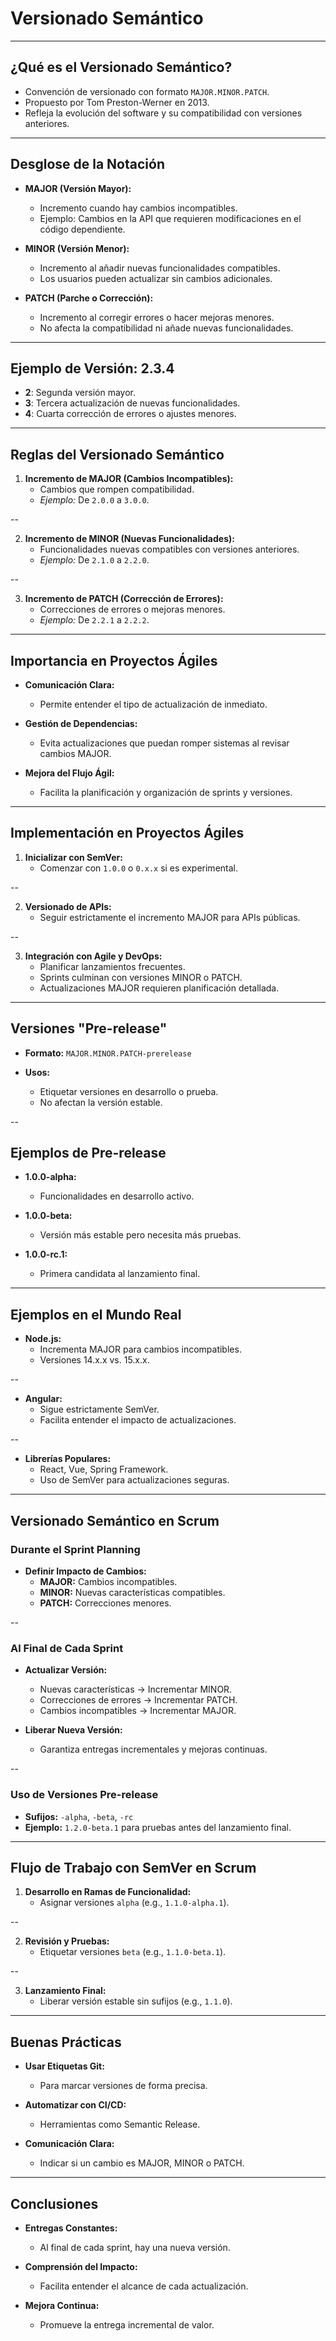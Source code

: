 <!-- .slide: data-background="#2C3E50" -->
# Versionado Semántico

---

## ¿Qué es el Versionado Semántico?

- Convención de versionado con formato `MAJOR.MINOR.PATCH`.
- Propuesto por Tom Preston-Werner en 2013.
- Refleja la evolución del software y su compatibilidad con versiones anteriores.

---

## Desglose de la Notación

- **MAJOR (Versión Mayor):**
  - Incremento cuando hay cambios incompatibles.
  - Ejemplo: Cambios en la API que requieren modificaciones en el código dependiente.

- **MINOR (Versión Menor):**
  - Incremento al añadir nuevas funcionalidades compatibles.
  - Los usuarios pueden actualizar sin cambios adicionales.

- **PATCH (Parche o Corrección):**
  - Incremento al corregir errores o hacer mejoras menores.
  - No afecta la compatibilidad ni añade nuevas funcionalidades.

---

## Ejemplo de Versión: 2.3.4

- **2**: Segunda versión mayor.
- **3**: Tercera actualización de nuevas funcionalidades.
- **4**: Cuarta corrección de errores o ajustes menores.

---

## Reglas del Versionado Semántico

1. **Incremento de MAJOR (Cambios Incompatibles):**
   - Cambios que rompen compatibilidad.
   - *Ejemplo:* De `2.0.0` a `3.0.0`.

--

2. **Incremento de MINOR (Nuevas Funcionalidades):**
   - Funcionalidades nuevas compatibles con versiones anteriores.
   - *Ejemplo:* De `2.1.0` a `2.2.0`.

--

3. **Incremento de PATCH (Corrección de Errores):**
   - Correcciones de errores o mejoras menores.
   - *Ejemplo:* De `2.2.1` a `2.2.2`.

---

## Importancia en Proyectos Ágiles

- **Comunicación Clara:**
  - Permite entender el tipo de actualización de inmediato.

- **Gestión de Dependencias:**
  - Evita actualizaciones que puedan romper sistemas al revisar cambios MAJOR.

- **Mejora del Flujo Ágil:**
  - Facilita la planificación y organización de sprints y versiones.

---

## Implementación en Proyectos Ágiles

1. **Inicializar con SemVer:**
   - Comenzar con `1.0.0` o `0.x.x` si es experimental.

--

2. **Versionado de APIs:**
   - Seguir estrictamente el incremento MAJOR para APIs públicas.

--

3. **Integración con Agile y DevOps:**
   - Planificar lanzamientos frecuentes.
   - Sprints culminan con versiones MINOR o PATCH.
   - Actualizaciones MAJOR requieren planificación detallada.

---

## Versiones "Pre-release"

- **Formato:** `MAJOR.MINOR.PATCH-prerelease`

- **Usos:**
  - Etiquetar versiones en desarrollo o prueba.
  - No afectan la versión estable.

--

## Ejemplos de Pre-release

- **1.0.0-alpha:**
  - Funcionalidades en desarrollo activo.

- **1.0.0-beta:**
  - Versión más estable pero necesita más pruebas.

- **1.0.0-rc.1:**
  - Primera candidata al lanzamiento final.

---

## Ejemplos en el Mundo Real

- **Node.js:**
  - Incrementa MAJOR para cambios incompatibles.
  - Versiones 14.x.x vs. 15.x.x.

--

- **Angular:**
  - Sigue estrictamente SemVer.
  - Facilita entender el impacto de actualizaciones.

--

- **Librerías Populares:**
  - React, Vue, Spring Framework.
  - Uso de SemVer para actualizaciones seguras.

---

## Versionado Semántico en Scrum

### Durante el Sprint Planning

- **Definir Impacto de Cambios:**
  - **MAJOR:** Cambios incompatibles.
  - **MINOR:** Nuevas características compatibles.
  - **PATCH:** Correcciones menores.

--

### Al Final de Cada Sprint

- **Actualizar Versión:**
  - Nuevas características → Incrementar MINOR.
  - Correcciones de errores → Incrementar PATCH.
  - Cambios incompatibles → Incrementar MAJOR.

- **Liberar Nueva Versión:**
  - Garantiza entregas incrementales y mejoras continuas.

--

### Uso de Versiones Pre-release

- **Sufijos:** `-alpha`, `-beta`, `-rc`
- **Ejemplo:** `1.2.0-beta.1` para pruebas antes del lanzamiento final.

---

## Flujo de Trabajo con SemVer en Scrum

1. **Desarrollo en Ramas de Funcionalidad:**
   - Asignar versiones `alpha` (e.g., `1.1.0-alpha.1`).

--

2. **Revisión y Pruebas:**
   - Etiquetar versiones `beta` (e.g., `1.1.0-beta.1`).

--

3. **Lanzamiento Final:**
   - Liberar versión estable sin sufijos (e.g., `1.1.0`).

---

## Buenas Prácticas

- **Usar Etiquetas Git:**
  - Para marcar versiones de forma precisa.

- **Automatizar con CI/CD:**
  - Herramientas como Semantic Release.

- **Comunicación Clara:**
  - Indicar si un cambio es MAJOR, MINOR o PATCH.

---

## Conclusiones

- **Entregas Constantes:**
  - Al final de cada sprint, hay una nueva versión.

- **Comprensión del Impacto:**
  - Facilita entender el alcance de cada actualización.

- **Mejora Continua:**
  - Promueve la entrega incremental de valor.

